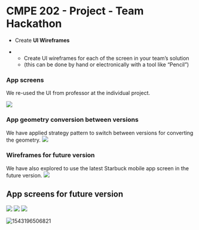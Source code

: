 # CMPE 202 - Project - Team Hackathon



- Create **UI Wireframes**

- - Create UI wireframes for each of the screen in your team’s solution
  - (this can be done by hand or electronically with a tool like “Pencil”)

### App screens
We re-used the UI from professor at the individual project. 

![](./readme.assets/1543195433191.png)

### App geometry conversion between versions
We have applied strategy pattern to switch between versions for converting the geometry.
![](./starbuck_app_strategy_wireframe.jpg)

### Wireframes for future version
We have also explored to use the latest Starbuck mobile app screen in the future version. 
![](./wireframe_pinscreen.png)

## App screens for future version
![](./wireframe_myCards.png)
![](./wireframe_myCardsMoreOptions.png)
![](./wireframe_settings.png)

![1543196506821](./readme.assets/1543196506821.png)

